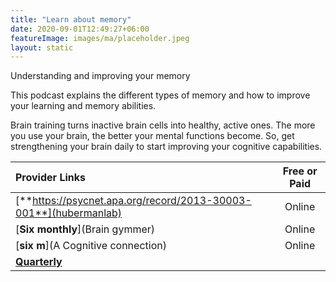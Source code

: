 ```yaml
---
title: "Learn about memory"
date: 2020-09-01T12:49:27+06:00
featureImage: images/ma/placeholder.jpeg
layout: static
---
```


Understanding and improving your memory

This podcast explains the different types of memory and how to improve your learning and memory abilities.

Brain training turns inactive brain cells into healthy, active ones. The more you use your brain, the better your mental functions become. So, get strengthening your brain daily to start improving your cognitive capabilities.

| Provider Links      | Free or Paid  |  
| :-----------          | :--------------:      |  
| [**https://psycnet.apa.org/record/2013-30003-001**](hubermanlab) | Online | 
| [**Six monthly**](Brain gymmer) | Online | 
| [**six m**](A Cognitive connection) | Online | 
| [**Quarterly**]() |  | 
  

<br/><br/>






